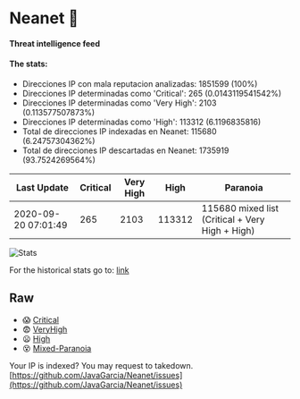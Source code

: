 # Neanet :hocho:
#### Threat intelligence feed
#### The stats:

- Direcciones IP con mala reputacion analizadas: 1851599 (100%)
- Direcciones IP determinadas como 'Critical':  265 (0.0143119541542%)
- Direcciones IP determinadas como 'Very High':  2103 (0.113577507873%)
- Direcciones IP determinadas como 'High':  113312 (6.1196835816)
- Total de direcciones IP indexadas en Neanet:  115680 (6.24757304362%)
- Total de direcciones IP descartadas en Neanet:  1735919 (93.7524269564%)

| Last Update | Critical | Very High | High | Paranoia |
| --- | --- | --- | --- | --- |
| 2020-09-20 07:01:49 | 265 | 2103 | 113312 | 115680 mixed list (Critical + Very High + High)|

![Stats](https://docs.google.com/spreadsheets/d/e/2PACX-1vSnaNMIXVabIpDJjufMlzH7poXnshF3mgd8Is1g9ytUEzVsP5my4Trn8f-xkoLLQ38xpL3HtmUexLo6/pubchart?oid=501124687&format=image)

For the historical stats go to: [link](/stats.csv)
## Raw
- :scream: [Critical](https://raw.githubusercontent.com/JavaGarcia/Neanet/master/blacklists/neanet_critical.txt)
- :fearful: [VeryHigh](https://raw.githubusercontent.com/JavaGarcia/Neanet/master/blacklists/neanet_veryHigh.txtt)
- :frowning: [High](https://raw.githubusercontent.com/JavaGarcia/Neanet/master/blacklists/neanet_high.txt)
- :dizzy_face: [Mixed-Paranoia](https://raw.githubusercontent.com/JavaGarcia/Neanet/master/blacklists/neanet_all.txt)


Your IP is indexed? You may request to takedown. [https://github.com/JavaGarcia/Neanet/issues](https://github.com/JavaGarcia/Neanet/issues)






















































































































































































































































































































































































































































































































































































































































































































































































































































































































































